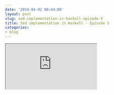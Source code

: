 ```yaml
---
date: '2014-04-02 00:44:00'
layout: post
slug: sed-implementation-in-haskell-episode-5
title: Sed implementation in Haskell - Episode 5
categories:
- blog
---
```


<div class="youtube"><iframe src="http://www.youtube.com/embed/NsTF7RUzd4c"></iframe></div>
